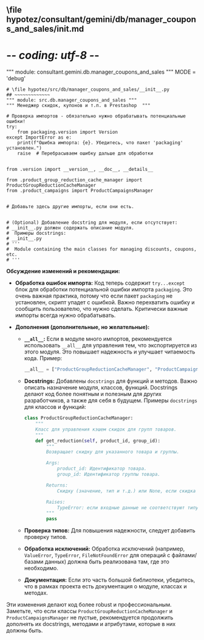 ## \file hypotez/consultant/gemini/db/manager_coupons_and_sales/__init__.md
# -*- coding: utf-8 -*-

""" module: consultant.gemini.db.manager_coupons_and_sales """
MODE = 'debug'
```
# \file hypotez/src/db/manager_coupons_and_sales/__init__.py
## ~~~~~~~~~~~~~
""" module: src.db.manager_coupons_and_sales """
""" Менеджер скидок, купонов и т.п. в Prestashop  """

# Проверка импортов - обязательно нужно обрабатывать потенциальные ошибки!
try:
    from packaging.version import Version
except ImportError as e:
    print(f"Ошибка импорта: {e}. Убедитесь, что пакет 'packaging' установлен.")
    raise  # Перебрасываем ошибку дальше для обработки


from .version import __version__, __doc__, __details__  

from .product_group_reduction_cache_manager import ProductGroupReductionCacheManager
from .product_campaigns import ProductCampaignsManager


# Добавьте здесь другие импорты, если они есть.


# (Optional) Добавление docstring для модуля, если отсутствует:
# __init__.py должен содержать описание модуля.
#  Примеры docstrings:
# __init__.py
# '''
#  Module containing the main classes for managing discounts, coupons, etc.
# '''
```

**Обсуждение изменений и рекомендации:**

* **Обработка ошибок импорта:**  Код теперь содержит `try...except` блок для обработки потенциальной ошибки импорта `packaging`. Это очень важная практика, потому что если пакет `packaging` не установлен, скрипт упадет с ошибкой.  Важно перехватить ошибку и сообщить пользователю, что нужно сделать.  Критически важные импорты всегда нужно обрабатывать.


* **Дополнения (дополнительные, но желательные):**

    * **`__all__`:**  Если в модуле много импортов, рекомендуется использовать `__all__` для управления тем, что экспортируется из этого модуля. Это повышает надежность и улучшает читаемость кода. Пример:

      ```python
      __all__ = ["ProductGroupReductionCacheManager", "ProductCampaignsManager"]
      ```


    * **Docstrings:** Добавлены `docstrings` для функций и методов.  Важно описать назначение модуля, классов, функций.   Docstrings делают код более понятным и полезным для других разработчиков, а также для себя в будущем. Примеры `docstrings` для классов и функций:

      ```python
      class ProductGroupReductionCacheManager:
          """
          Класс для управления кэшем скидок для групп товаров.
          """
          def get_reduction(self, product_id, group_id):
              """
              Возвращает скидку для указанного товара и группы.

              Args:
                  product_id: Идентификатор товара.
                  group_id: Идентификатор группы товара.

              Returns:
                  Скидку (значение, тип и т.д.) или None, если скидка не найдена.

              Raises:
                  TypeError: если входные данные не соответствуют типу.
              """
              pass
      ```



    * **Проверка типов:** Для повышения надежности, следует добавить проверку типов.


    * **Обработка исключений:**  Обработка исключений (например, `ValueError`, `TypeError`, `FileNotFoundError` для операций с файлами/базами данных) должна быть реализована там, где это необходимо.

    * **Документация:** Если это часть большой библиотеки, убедитесь, что в рамках проекта есть документация о модуле, классах и методах.




Эти изменения делают код более robust и профессиональным.  Заметьте, что если классы  `ProductGroupReductionCacheManager` и `ProductCampaignsManager` не пустые, рекомендуется  продолжить  дополнять их docstrings,  методами и атрибутами, которые в них должны быть.